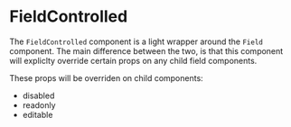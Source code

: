 # FieldControlled

The `FieldControlled` component is a light wrapper around the `Field` component. The main difference between the two, is that this component will expliclty override certain props on any child field components.

These props will be overriden on child components:
- disabled
- readonly
- editable

